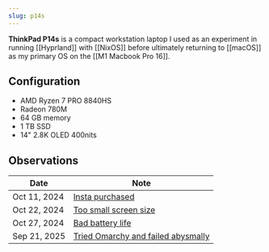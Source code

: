 ```yaml
---
slug: p14s
---
```


**ThinkPad P14s** is a compact workstation laptop I used as an experiment in running [[Hyprland]] with [[NixOS]] before ultimately returning to [[macOS]] as my primary OS on the [[M1 Macbook Pro 16]].

## Configuration

- AMD Ryzen 7 PRO 8840HS
- Radeon 780M
- 64 GB memory
- 1 TB SSD
- 14" 2.8K OLED 400nits

## Observations

| Date         | Note                                                                     |
| ------------ | ------------------------------------------------------------------------ |
| Oct 11, 2024 | [Insta purchased](https://x.com/sridca/status/1844737458295988478)       |
| Oct 22, 2024 | [Too small screen size](https://x.com/sridca/status/1848833315631206725) |
| Oct 27, 2024 | [Bad battery life](https://x.com/sridca/status/1850614477797937186)      |
| Sep 21, 2025 | [Tried Omarchy and failed abysmally](https://x.com/sridca/status/1969769598154309779) |
